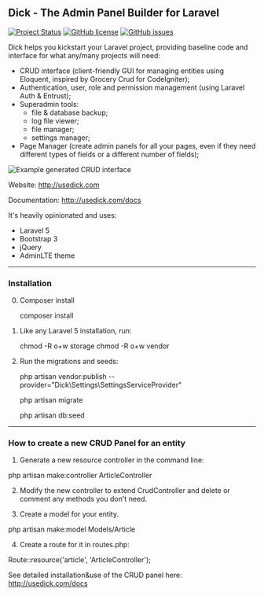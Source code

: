 ## Dick - The Admin Panel Builder for Laravel

[![Project Status](https://img.shields.io/badge/project-maintained-green.svg)](https://stillmaintained.com/tabacitu/dick)
[![GitHub license](https://img.shields.io/badge/license-GPLv3-blue.svg)](https://raw.githubusercontent.com/tabacitu/dick/master/LICENSE)
[![GitHub issues](https://img.shields.io/github/issues/tabacitu/dick.svg)](https://github.com/tabacitu/dick/issues)

Dick helps you kickstart your Laravel project, providing baseline code and interface for what any/many projects will need:
- CRUD interface (client-friendly GUI for managing entities using Eloquent, inspired by Grocery Crud for CodeIgniter);
- Authentication, user, role and permission management (using Laravel Auth & Entrust);
- Superadmin tools:
    + file & database backup;
    + log file viewer;
    + file manager;
    + settings manager;
- Page Manager (create admin panels for all your pages, even if they need different types of fields or a different number of fields);

![Example generated CRUD interface](https://dl.dropboxusercontent.com/u/2431352/Screen%20Shot%202015-05-21%20at%2011.42.40.png)

Website: http://usedick.com

Documentation: http://usedick.com/docs



It's heavily opinionated and uses:
- Laravel 5
- Bootstrap 3
- jQuery
- AdminLTE theme


------------

### Installation

0. Composer install

    composer install

1. Like any Laravel 5 installation, run:

    chmod -R o+w storage
    chmod -R o+w vendor

2. Run the migrations and seeds:

    php artisan vendor:publish --provider="Dick\Settings\SettingsServiceProvider"

    php artisan migrate
    
    php artisan db:seed


------------

### How to create a new CRUD Panel for an entity

1. Generate a new resource controller in the command line:

php artisan make:controller ArticleController

2. Modify the new controller to extend CrudController and delete or comment any methods you don't need.

3. Create a model for your entity.

php artisan make:model Models/Article

4. Create a route for it in routes.php:

Route::resource('article', 'ArticleController');


See detailed installation&use of the CRUD panel here: http://usedick.com/docs
